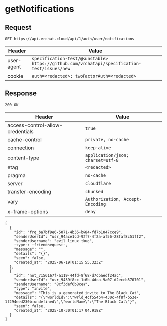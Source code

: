 # getNotifications

## Request
`GET https://api.vrchat.cloud/api/1/auth/user/notifications`

| Header | Value |
| ------ | ----- |
| user-agent | `specification-test/@<unstable> https://github.com/vrchatapi/specification-test/issues/new` |
| cookie | `auth=<redacted>; twoFactorAuth=<redacted>` |


## Response
`200 OK`

| Header | Value |
| ------ | ----- |
| access-control-allow-credentials | `true` |
| cache-control | `private, no-cache` |
| connection | `keep-alive` |
| content-type | `application/json; charset=utf-8` |
| etag | `<redacted>` |
| pragma | `no-cache` |
| server | `cloudflare` |
| transfer-encoding | `chunked` |
| vary | `Authorization, Accept-Encoding` |
| x-frame-options | `deny` |

```jsonc
[
  {
    "id": "frq_ba7bf9e6-5071-4b35-b684-fd7b1047cce9",
    "senderUserId": "usr_94ace1cd-92f7-4f2a-af56-28faf8c51ff2",
    "senderUsername": "evil linux thug",
    "type": "friendRequest",
    "message": "",
    "details": "{}",
    "seen": false,
    "created_at": "2025-06-19T01:15:55.323Z"
  },
  {
    "id": "not_7156167f-a119-44fd-8f68-d7cbaedf24ac",
    "senderUserId": "usr_9439f8cc-1c6b-4dca-9a07-d2eccb570701",
    "senderUsername": "8cf3def6b8cea",
    "type": "invite",
    "message": "This is a generated invite to The Black Cat",
    "details": "{\"worldId\":\"wrld_4cf554b4-430c-4f8f-b53e-1f294eed230b:undefined\",\"worldName\":\"The Black Cat\"}",
    "seen": false,
    "created_at": "2025-10-30T01:17:04.918Z"
  }
]
```
